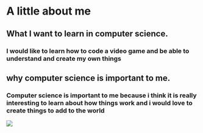 # A little about me
## What I want to learn in computer science.
### I would like to learn how to code a video game and be able to understand and create my own things
## why computer science is important to me.
### Computer science is important to me because i think it is really interesting to learn about how things work and i would love to create things to add to the world
![](https://www.computersciencedegreehub.com/wp-content/uploads/2016/02/what-is-coding-1024x683.jpg)
